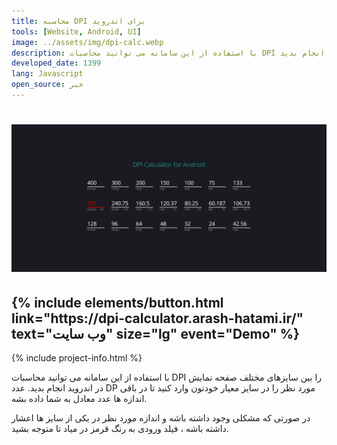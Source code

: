 ```yaml
---
title: محاسبه DPI برای اندروید
tools: [Website, Android, UI]
image: ../assets/img/dpi-calc.webp
description: با استفاده از این سامانه می توانید محاسبات DPI را بین سایزهای مختلف صفحه نمایش در اندروید انجام بدید
developed_date: 1399
lang: Javascript
open_source: خیر
---
```


<h1 class="center">
<img src="../assets/img/dpi-calc.webp"/>
</h1>

<h2 class="center">
{% include elements/button.html link="https://dpi-calculator.arash-hatami.ir/" text="وب سایت" size="lg" event="Demo" %}
</h2>

{% include project-info.html %}

با استفاده از این سامانه می توانید محاسبات DPI را بین سایزهای مختلف صفحه نمایش در اندروید انجام بدید. عدد DP مورد نظر را در سایز معیار خودتون وارد کنید تا در باقی اندازه ها عدد معادل به شما داده بشه.

در صورتی که مشکلی وجود داشته باشه و اندازه مورد نظر در یکی از سایز ها اعشار داشته باشه ، فیلد ورودی به رنگ قرمز در میاد تا متوجه بشید.
